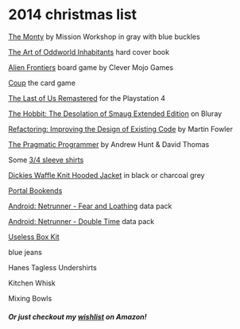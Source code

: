 # 2014 christmas list

[The Monty](http://missionworkshop.com/products/bags/messenger/roll_top/small_monty.php) by Mission Workshop in gray with blue buckles

[The Art of Oddworld Inhabitants](http://www.ballisticpublishing.com/books/oddworld/) hard cover book

[Alien Frontiers](http://amzn.com/B0048G9LDE) board game by Clever Mojo Games

[Coup](http://amzn.com/B00GDI4HX4) the card game

[The Last of Us Remastered](http://amzn.com/B00JK00S0S) for the Playstation 4

[The Hobbit: The Desolation of Smaug Extended Edition](http://amzn.com/B00MG4X9X8) on Bluray

[Refactoring: Improving the Design of Existing Code](http://amzn.com/0201485672) by Martin Fowler

[The Pragmatic Programmer](http://amzn.com/020161622X) by Andrew Hunt & David Thomas

Some [3/4 sleeve shirts](http://www.amazon.com/s/ref=nb_sb_ss_fb_0_6?url=search-alias%3Dfashion-mens-clothing&field-keywords=3%204%20sleeve%20shirt&sprefix=3%2F4+sl%2Ctoys-and-games%2C275)

[Dickies Waffle Knit Hooded Jacket](http://amzn.com/B001CCJHCW) in black or charcoal grey

[Portal Bookends](http://www.thinkgeek.com/product/e9cc/)

[Android: Netrunner - Fear and Loathing](http://www.coolstuffinc.com/p/195685) data pack

[Android: Netrunner - Double Time](http://www.coolstuffinc.com/p/197022) data pack

[Useless Box Kit](http://www.thinkgeek.com/product/ef0b/?cpg=67682873&msg_id=67682873&et_rid=913352636&linkid=67682873_image_ef0b)

blue jeans

Hanes Tagless Undershirts

Kitchen Whisk

Mixing Bowls

##### Or just checkout my [wishlist](http://amzn.com/w/1CX1788UPIADC) on Amazon!
